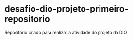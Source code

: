 # desafio-dio-projeto-primeiro-repositorio
Repositório criado para realizar a atividade do projeto da DIO
